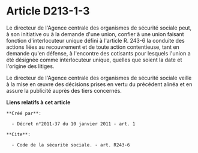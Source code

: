 # Article D213-1-3

Le directeur de l'Agence centrale des organismes de sécurité sociale peut, à son initiative ou à la demande d'une union,
confier à une union faisant fonction d'interlocuteur unique défini à l'article R. 243-6 la conduite des actions liées au
recouvrement et de toute action contentieuse, tant en demande qu'en défense, à l'encontre des cotisants pour lesquels l'union
a été désignée comme interlocuteur unique, quelles que soient la date et l'origine des litiges. 

Le directeur de l'Agence centrale des organismes de sécurité sociale veille à la mise en œuvre des décisions prises en vertu
du précédent alinéa et en assure la publicité auprès des tiers concernés.

**Liens relatifs à cet article**

	**Créé par**:

	  - Décret n°2011-37 du 10 janvier 2011 - art. 1

	**Cite**:

	  - Code de la sécurité sociale. - art. R243-6
